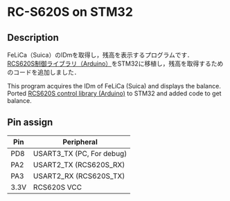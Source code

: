 # RC-S620S on STM32

## Description
FeLiCa（Suica）のIDmを取得し，残高を表示するプログラムです．  
[RCS620S制御ライブラリ（Arduino）](http://blog.felicalauncher.com/?p=2677)をSTM32に移植し，残高を取得するためのコードを追加しました．      

This program acquires the IDm of FeLiCa (Suica) and displays the balance.  
Ported [RCS620S control library (Arduino)](http://blog.felicalauncher.com/?p=2677) to STM32 and added code to get balance.  

## Pin assign
|Pin|Peripheral|
|-|-|
|PD8|USART3_TX (PC, For debug)|
|PA2|USART2_TX (RCS620S_RX)|
|PA3|USART2_RX (RCS620S_TX)|
|3.3V|RCS620S VCC|